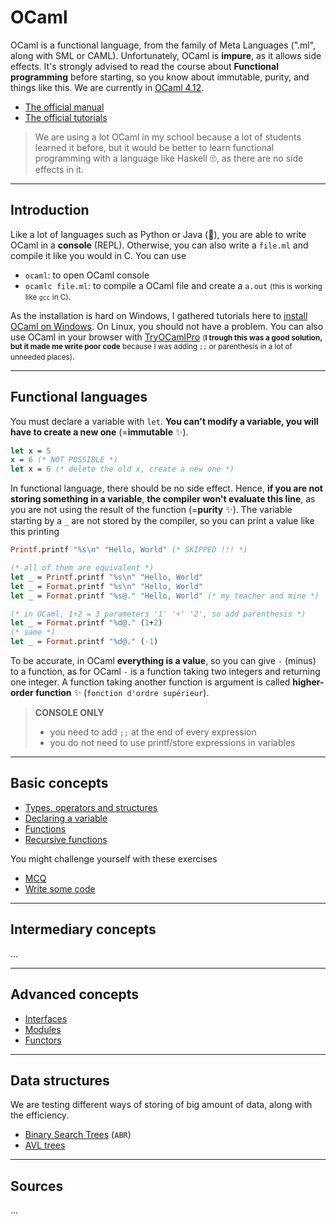 # OCaml

OCaml is a functional language, from the family of Meta Languages (".ml", along with SML or CAML). Unfortunately, OCaml is **impure**, as it allows side effects. It's strongly advised to read the course about **Functional programming** before starting, so you know about immutable, purity, and things like this. We are currently in [OCaml 4.12](https://github.com/ocaml/ocaml).

* [The official manual](https://ocaml.org/manual/index.html)
* [The official tutorials](https://ocaml.org/learn/tutorials/)

> We are using a lot OCaml in my school because a lot of students learned it before, but it would be better to learn functional programming with a language like Haskell 🙄, as there are no side effects in it.

<hr class="sr">

## Introduction

Like a lot of languages such as Python or Java (👀), you are able to write OCaml in a **console** (REPL). Otherwise, you can also write a `file.ml` and compile it like you would in C. You can use

* `ocaml`: to open OCaml console
* `ocamlc file.ml`: to compile a OCaml file and create a `a.out` <small>(this is working like `gcc` in C)</small>.

As the installation is hard on Windows, I gathered tutorials here to [install OCaml on Windows](intro/install-win.md). On Linux, you should not have a problem. You can also use OCaml in your browser with [TryOCamlPro](https://try.ocamlpro.com/) <small>(**I trough this was a good solution, but it made me write poor code** because I was adding `;;` or parenthesis in a lot of unneeded places)</small>.

<hr class="sr">

## Functional languages

You must declare a variable with `let`. **You can't modify a variable, you will have to create a new one** (=**immutable** ✨).

```ocaml
let x = 5
x = 6 (* NOT POSSIBLE *)
let x = 6 (* delete the old x, create a new one *)
```

In functional language, there should be no side effect. Hence, **if you are not storing something in a variable**, **the compiler won't evaluate this line**, as you are not using the result of the function (=**purity** ✨). The variable starting by a `_` are not stored by the compiler, so you can print a value like this
printing

```ocaml
Printf.printf "%s\n" "Hello, World" (* SKIPPED !!! *)

(* all of them are equivalent *)
let _ = Printf.printf "%s\n" "Hello, World"
let _ = Format.printf "%s\n" "Hello, World"
let _ = Format.printf "%s@." "Hello, World" (* my teacher and mine *)

(* in OCaml, 1+2 = 3 parameters '1' '+' '2', so add parenthesis *)
let _ = Format.printf "%d@." (1+2)
(* same *)
let _ = Format.printf "%d@." (-1)
```

To be accurate, in OCaml **everything is a value**, so you can give `-` (minus) to a function, as for OCaml `-` is a function taking two integers and returning one integer. A function taking another function is argument is called **higher-order function** ✨ (`fonction d'ordre supérieur`).

> **CONSOLE ONLY**
> * you need to add `;;` at the end of every expression
> * you do not need to use printf/store expressions in variables

<hr class="sl">

## Basic concepts

* [Types, operators and structures](basic/syntax.md)
* [Declaring a variable](basic/variables.md)
* [Functions](basic/functions.md)
* [Recursive functions](basic/rec.md)

You might challenge yourself with these exercises

* [MCQ](basic/mcq.md)
* [Write some code](basic/exercises.md)

<hr class="sr">

## Intermediary concepts

...

<hr class="sl">

## Advanced concepts

* [Interfaces](advanced/interfaces.md)
* [Modules](advanced/modules.md)
* [Functors](advanced/functors.md)

<hr class="sl">

## Data structures

We are testing different ways of storing of big amount of data, along with the efficiency.

* [Binary Search Trees](data/bst.md) (`ABR`)
* [AVL trees](data/avl.md)

<hr class="sr">

## Sources

...